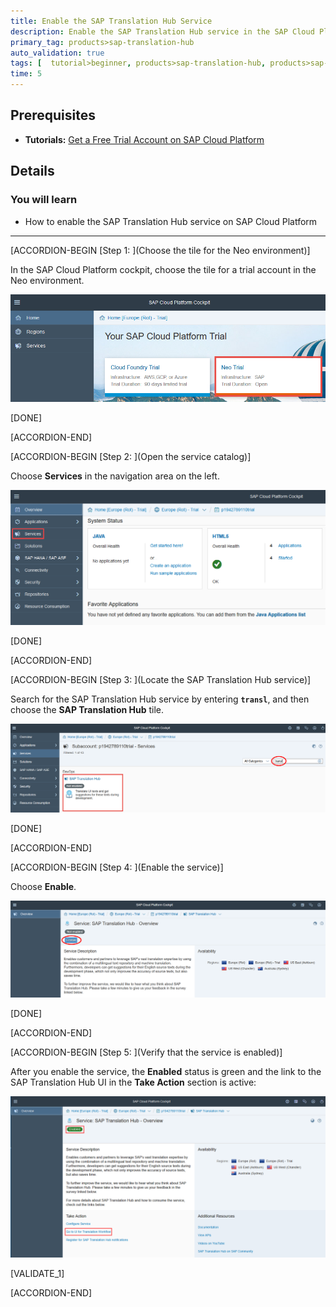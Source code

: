 ```yaml
---
title: Enable the SAP Translation Hub Service
description: Enable the SAP Translation Hub service in the SAP Cloud Platform cockpit.
primary_tag: products>sap-translation-hub
auto_validation: true
tags: [  tutorial>beginner, products>sap-translation-hub, products>sap-cloud-platform ]
time: 5
---
```


## Prerequisites  
 - **Tutorials:** [Get a Free Trial Account on SAP Cloud Platform](hcp-create-trial-account)

## Details
### You will learn  
  - How to enable the SAP Translation Hub service on SAP Cloud Platform


---
[ACCORDION-BEGIN [Step 1: ](Choose the tile for the Neo environment)]

In the SAP Cloud Platform cockpit, choose the tile for a trial account in the Neo environment.

![Access trial account in Neo environment](sth-open-scp-cockpit.png)

[DONE]

[ACCORDION-END]

[ACCORDION-BEGIN [Step 2: ](Open the service catalog)]

Choose **Services** in the navigation area on the left.

![Open service catalog](sth-open-services.png)

[DONE]

[ACCORDION-END]

[ACCORDION-BEGIN [Step 3: ](Locate the SAP Translation Hub service)]

Search for the SAP Translation Hub service by entering **`transl`**, and then choose the **SAP Translation Hub** tile.

![Find Translation Hub service](sth-search-tran.png)

[DONE]

[ACCORDION-END]

[ACCORDION-BEGIN [Step 4: ](Enable the service)]

Choose **Enable**.

![Choose enable](sth-enable-service.png)

[DONE]

[ACCORDION-END]

[ACCORDION-BEGIN [Step 5: ](Verify that the service is enabled)]

After you enable the service, the **Enabled** status is green and the link to the SAP Translation Hub UI in the **Take Action** section is active:

![Verify enabled state](sth-enable-service-confirm.png)

[VALIDATE_1]

[ACCORDION-END]

